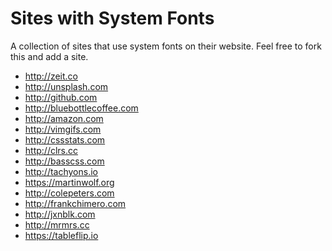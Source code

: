 # Sites with System Fonts

A collection of sites that use system fonts on their website. Feel free
to fork this and add a site.

* http://zeit.co
* http://unsplash.com
* http://github.com
* http://bluebottlecoffee.com
* http://amazon.com
* http://vimgifs.com
* http://cssstats.com
* http://clrs.cc
* http://basscss.com
* http://tachyons.io
* https://martinwolf.org
* http://colepeters.com
* http://frankchimero.com
* http://jxnblk.com
* http://mrmrs.cc
* https://tableflip.io
